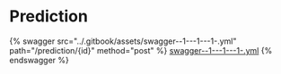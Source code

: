 # Prediction

{% swagger src="../.gitbook/assets/swagger--1---1---1-.yml" path="/prediction/{id}" method="post" %}
[swagger--1---1---1-.yml](<../.gitbook/assets/swagger--1---1---1-.yml>)
{% endswagger %}
